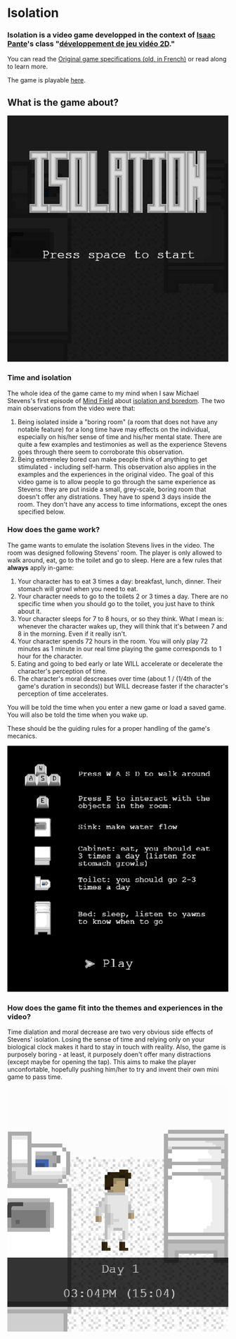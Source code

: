 # Isolation

### **Isolation** is a video game developped in the context of [Isaac Pante](https://github.com/ipante)'s class "[développement de jeu vidéo 2D](https://github.com/ipante/ressources_cours_jeux_video_2D)."

You can read the [Original game specifications (old, in French)](http://bit.ly/LRJV2D) or read along to learn more.

The game is playable [here](https://digitaldw.github.io/Isolation/pages/index.html).

## What is the game about?
![](assets/screenshots/main_menu.PNG)

### Time and isolation
The whole idea of the game came to my mind when I saw Michael Stevens's first episode of [Mind Field](https://www.youtube.com/watch?v=GAPqEAWW9lc) about [isolation and boredom](https://www.youtube.com/watch?v=iqKdEhx-dD4). The two main observations from the video were that:
1. Being isolated inside a "boring room" (a room that does not have any notable feature) for a long time have may effects on the individual, especially on his/her sense of time and his/her mental state. There are quite a few examples and testimonies as well as the experience Stevens goes through there seem to corroborate this observation.
2. Being extremeley bored can make people think of anything to get stimulated - including self-harm. This observation also applies in the examples and the experiences in the original video.
The goal of this video game is to allow people to go through the same experience as Stevens: they are put inside a small, grey-scale, boring room that doesn't offer any distrations. They have to spend 3 days inside the room. They don't have any access to time informations, except the ones specified below.

### How does the game work?
The game wants to emulate the isolation Stevens lives in the video. The room was designed following Stevens' room. The player is only allowed to walk around, eat, go to the toilet and go to sleep. Here are a few rules that **always** apply in-game:
1. Your character has to eat 3 times a day: breakfast, lunch, dinner. Their stomach will growl when you need to eat.
2. Your character needs to go to the toilets 2 or 3 times a day. There are no specific time when you should go to the toilet, you just have to think about it.
3. Your character sleeps for 7 to 8 hours, or so they think. What I mean is: whenever the character wakes up, they will think that it's between 7 and 8 in the morning. Even if it really isn't.
4. Your character spends 72 hours in the room. You will only play 72 minutes as 1 minute in our real time playing the game corresponds to 1 hour for the character.
5. Eating and going to bed early or late WILL accelerate or decelerate the character's perception of time.
6. The character's moral descreases over time (about 1 / (1/4th of the game's duration in seconds)) but WILL decrease faster if the character's perception of time accelerates.

You will be told the time when you enter a new game or load a saved game. You will also be told the time when you wake up.

These should be the guiding rules for a proper handling of the game's mecanics.

![](assets/screenshots/help_screen.PNG)

### How does the game fit into the themes and experiences in the video?
Time dialation and moral decrease are two very obvious side effects of Stevens' isolation. Losing the sense of time and relying only on your biological clock makes it hard to stay in touch with reality. Also, the game is purposely boring - at least, it purposely doen't offer many distractions (except maybe for opening the tap). This aims to make the player unconfortable, hopefully pushing him/her to try and invent their own mini game to pass time.

![](assets/screenshots/game_1.PNG)

